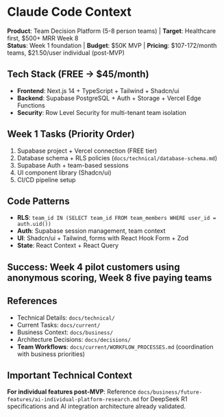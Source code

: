 # Claude Code Context

**Product**: Team Decision Platform (5-8 person teams) | **Target**: Healthcare first, $500+ MRR Week 8  
**Status**: Week 1 foundation | **Budget**: $50K MVP | **Pricing**: $107-172/month teams, $21.50/user individual (post-MVP)

## Tech Stack (FREE → $45/month)
- **Frontend**: Next.js 14 + TypeScript + Tailwind + Shadcn/ui
- **Backend**: Supabase PostgreSQL + Auth + Storage + Vercel Edge Functions  
- **Security**: Row Level Security for multi-tenant team isolation

## Week 1 Tasks (Priority Order)
1. Supabase project + Vercel connection (FREE tier)
2. Database schema + RLS policies (`docs/technical/database-schema.md`)
3. Supabase Auth + team-based sessions
4. UI component library (Shadcn/ui)
5. CI/CD pipeline setup

## Code Patterns
- **RLS**: `team_id IN (SELECT team_id FROM team_members WHERE user_id = auth.uid())`
- **Auth**: Supabase session management, team context
- **UI**: Shadcn/ui + Tailwind, forms with React Hook Form + Zod
- **State**: React Context + React Query

## Success: Week 4 pilot customers using anonymous scoring, Week 8 five paying teams

## References
- Technical Details: `docs/technical/`
- Current Tasks: `docs/current/`
- Business Context: `docs/business/`
- Architecture Decisions: `docs/decisions/`
- **Team Workflows**: `docs/current/WORKFLOW_PROCESSES.md` (coordination with business priorities)

## Important Technical Context
**For individual features post-MVP**: Reference `docs/business/future-features/ai-individual-platform-research.md` for DeepSeek R1 specifications and AI integration architecture already validated.